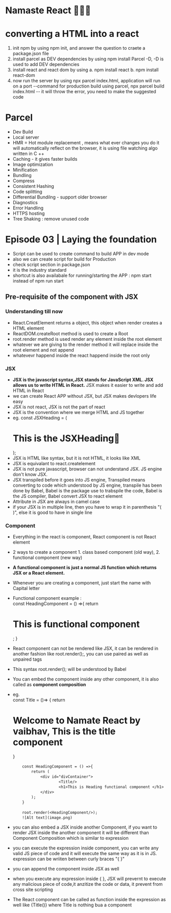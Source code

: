 # Namaste React 🚀🚀🚀
# converting a HTML into a react 
1.  init npm by using npm init, and answer the question to craete a package.json file
2.  install parcel as DEV dependencies by using npm install Parcel -D, -D is used to add DEV dependencies
3.  install react and react dom by using 
    a.  npm install react
    b.  npm install react-dom
4.  now run the server by using npx parcel index.html, application will run on a port
    --command for production build using parcel, npx parcel build index.html
    -- it will throw the error, you need to make the suggested code  


# Parcel
- Dev Build
- Local server
- HMR = Hot module replacement , means what ever changes you do it will automatically reflect on the browser, it is using file watching algo written in C ++ 
- Caching  - it gives faster builds   
- Image optimization
- Minification
- Bundling
- Compress
- Consistent Hashing
- Code splitting
- Differential Bundilng - support older browser
- Diagnostics
- Error Handling
- HTTPS hosting 
- Tree Shaking : remove unused code 

# Episode 03 | Laying the foundation

- Script can be used to create command to build APP in dev mode
- also we can create script for build for Production
- check script section in package.json
- it is the industry standard
- shortcut is also availabale for running/starting  the APP : npm start instead of npm run start


## Pre-requisite of the component with JSX 

### Understanding till now
- React.CreatElement returns a object, this object when render creates a HTML element
- ReactDOM.createRoot method is used to create a Root
- root.render method is used render any element inside the root element  
- whatever we are giving to the render method it will replace inside the root element and not append 
- whatevevr happend inside the react happend inside the root only

### JSX
- **JSX is the javascript syntax,JSX stands for JavaScript XML. JSX allows us to write HTML in React.** JSX makes it easier to write and add HTML in React
- we can create React APP without JSX, but JSX makes devlopers life easy
- JSX is not react, JSX is not the part of react
- JSX is the convention where we merge HTML and JS together
-  eg.  const JSXHeading = (<h1 className="abc" tabIndex="5">  This is the JSXHeading🚀</h1>);
- JSX is HTML like syntax, but it is not HTML, it looks like XML
- JSX is equivalant to react.createlement 
- JSX is not pure javascript, browser can not understand JSX. JS engine don't know JSX.
- JSX transpiled before it goes into JS engine, Transpiled means converting to code which understood by JS engine, transpile has been done by Babel, Babel is the package use to trabspile the code, Babel is the JS compiler, Babel convert JSX to react element
- Attribute in JSX are always in camel case
- if your JSX is in multiple line, then you have to wrap it in parenthesis "( )", else it is good to have in single line 

### Component 
- Everything in the react is component, React component is not React element 
- 2 ways to create a component  1. class based component (old way),    2.  functional component  (new way)
- **A functional component is just a normal JS function which returns JSX or a React element.** 
- Whenever you are creating a component, just start the name with Capital letter
- Functional component example :   
                                    const HeadingComponent = () =>{
                                        return <h1>This is functional component </h1>;
                                    }
- React component can not be rendered like JSX, it can be rendered in another fashion like root.render(<HeadingComponent/>);, you can use paired as well as unpaired tags 
- This syntax root.render(<HeadingComponent/>); will be understood by Babel
- You can embed the component inside any other component, it is also called as **component composition** 
-   eg.  
            const Title = ()=> {
                return <h1>Welcome to Namate React by vaibhav, This is the title component</h1>
            }

            const HeadingComponent = () =>{    
                return (
                    <div id="divContainer">
                            <Title/>
                            <h1>This is Heading functional component </h1>
                    </div>
                );
            }

            root.render(<HeadingComponent/>);
            ![Alt text](image.png)
- you can also embed a JSX inside another Component, if you want to render JSX inside the another component it will be different than Component Composition which is similar to expression 
- you can execute the expression inside component, you can write any valid JS piece of code and it will execute the same way as it is in JS. expression can be wriiten between curly braces "{ }"
- you can append the component inside JSX as well
- when you execute any expression inside { }, JSX will prevernt to execute any malicious piece of code,it anzitize the code or data, it prevent from cross site scripting
- The React component can be called as function inside the expression as well like {Title()} where Title is nothing bua a component 





























